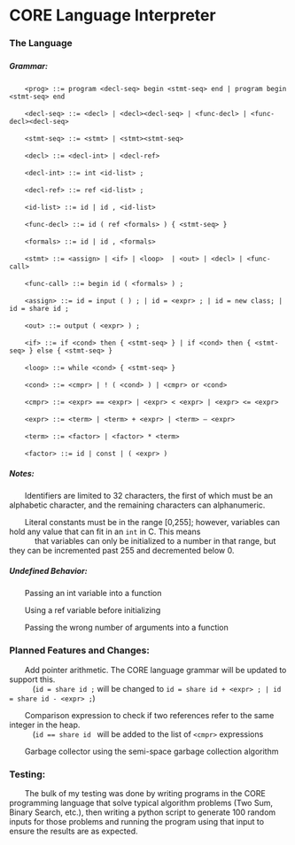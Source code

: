 <h1>CORE Language Interpreter</h1>

<h3>The Language<h3>

<h5>Grammar:</h5>
    <p>&emsp;&emsp;<code>&lt;prog> ::= program &lt;decl-seq> begin &lt;stmt-seq> end | program begin &lt;stmt-seq> end</code></p>
    <p>&emsp;&emsp;<code>&lt;decl-seq> ::= &lt;decl> | &lt;decl>&lt;decl-seq> | &lt;func-decl> | &lt;func-decl>&lt;decl-seq></code></p>
    <p>&emsp;&emsp;<code>&lt;stmt-seq> ::= &lt;stmt> | &lt;stmt>&lt;stmt-seq></code></p>
    <p>&emsp;&emsp;<code>&lt;decl> ::= &lt;decl-int> | &lt;decl-ref></code></p>
    <p>&emsp;&emsp;<code>&lt;decl-int> ::= int &lt;id-list> ;</code></p>
    <p>&emsp;&emsp;<code>&lt;decl-ref> ::= ref &lt;id-list> ;</code></p>
    <p>&emsp;&emsp;<code>&lt;id-list> ::= id | id , &lt;id-list></code></p>
    <p>&emsp;&emsp;<code>&lt;func-decl> ::= id ( ref &lt;formals> ) { &lt;stmt-seq> }</code></p>
    <p>&emsp;&emsp;<code>&lt;formals> ::= id | id , &lt;formals></code></p>
    <p>&emsp;&emsp;<code>&lt;stmt> ::= &lt;assign> | &lt;if> | &lt;loop>  | &lt;out> | &lt;decl> | &lt;func-call></code></p>
    <p>&emsp;&emsp;<code>&lt;func-call> ::= begin id ( &lt;formals> ) ;</code></p>
    <p>&emsp;&emsp;<code>&lt;assign> ::= id = input ( ) ; | id = &lt;expr> ; | id = new class; | id = share id ;</code></p>
    <p>&emsp;&emsp;<code>&lt;out> ::= output ( &lt;expr> ) ;</code></p>
    <p>&emsp;&emsp;<code>&lt;if> ::= if &lt;cond> then { &lt;stmt-seq> } | if &lt;cond> then { &lt;stmt-seq> } else { &lt;stmt-seq> }</code></p>
    <p>&emsp;&emsp;<code>&lt;loop> ::= while &lt;cond> { &lt;stmt-seq> }</code></p>
    <p>&emsp;&emsp;<code>&lt;cond> ::= &lt;cmpr> | ! ( &lt;cond> ) | &lt;cmpr> or &lt;cond></code></p>
    <p>&emsp;&emsp;<code>&lt;cmpr> ::= &lt;expr> == &lt;expr> | &lt;expr> &lt; &lt;expr> | &lt;expr> &lt;= &lt;expr></code></p>
    <p>&emsp;&emsp;<code>&lt;expr> ::= &lt;term> | &lt;term> + &lt;expr> | &lt;term> – &lt;expr></code></p>
    <p>&emsp;&emsp;<code>&lt;term> ::= &lt;factor> | &lt;factor> * &lt;term></code></p>
    <p>&emsp;&emsp;<code>&lt;factor> ::= id | const | ( &lt;expr> )</code></p>

<h5>Notes:</h5>
    <p>&emsp;&emsp;Identifiers are limited to 32 characters, the first of which must be an alphabetic character,  
    and the remaining characters can alphanumeric.</p>
    <p>&emsp;&emsp;Literal constants must be in the range [0,255]; however, variables can hold any value that can fit in an <code>int</code> in C. This means
    </br>&emsp;&emsp;&emsp; that variables can only be initialized to a number in that range, but they can be incremented past 255 and decremented below 0.</p>
<h5>Undefined Behavior:</h5> 
    <p>&emsp;&emsp;Passing an int variable into a function</p>
    <p>&emsp;&emsp;Using a ref variable before initializing</p>
    <p>&emsp;&emsp;Passing the wrong number of arguments into a function</p>

<h3>Planned Features and Changes:</h3>
    <p>&emsp;&emsp;Add pointer arithmetic. The CORE language grammar will be updated to support this.
    <br>&emsp;&emsp;&emsp;(<code>id = share id ;</code> will be changed to <code>id = share id + &lt;expr> ; | id = share id - &lt;expr> ;</code>)</p>
    <p>&emsp;&emsp;Comparison expression to check if two references refer to the same integer in the heap.
    <br>&emsp;&emsp;&emsp;(<code>id == share id </code> will be added to the list of <code>&lt;cmpr></code> expressions </p>
    <p>&emsp;&emsp;Garbage collector using the semi-space garbage collection algorithm </p>

<h3>Testing:</h3>
    <p>&emsp;&emsp;The bulk of my testing was done by writing programs in the CORE programming language that solve typical algorithm problems (Two Sum, Binary Search, etc.), then writing a python script to generate 100 random inputs for those problems and running the program using that input to ensure the results are as expected.</p>